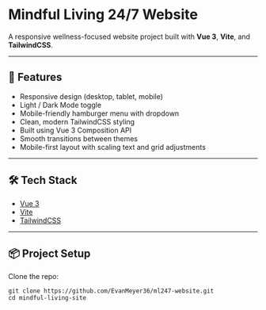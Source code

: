 # Mindful Living 24/7 Website

A responsive wellness-focused website project built with **Vue 3**, **Vite**, and **TailwindCSS**.

---

## 🚀 Features

- Responsive design (desktop, tablet, mobile)
- Light / Dark Mode toggle
- Mobile-friendly hamburger menu with dropdown
- Clean, modern TailwindCSS styling
- Built using Vue 3 Composition API
- Smooth transitions between themes
- Mobile-first layout with scaling text and grid adjustments

---

## 🛠 Tech Stack

- [Vue 3](https://vuejs.org/)
- [Vite](https://vitejs.dev/)
- [TailwindCSS](https://tailwindcss.com/)

---

## 📦 Project Setup

Clone the repo:

```
git clone https://github.com/EvanMeyer36/ml247-website.git
cd mindful-living-site
```
